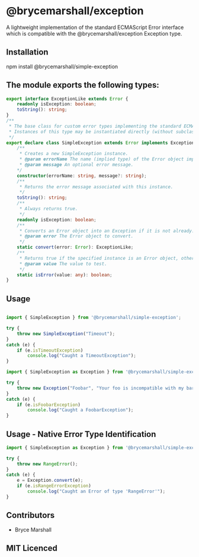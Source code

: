 # @brycemarshall/exception

A lightweight implementation of the standard ECMAScript Error interface which is compatible with the @brycemarshall/exception Exception type.

## Installation

npm install @brycemarshall/simple-exception

## The module exports the following types:

```ts
export interface ExceptionLike extends Error {
    readonly isException: boolean;
    toString(): string;
}
/**
 * The base class for custom error types implementing the standard ECMAScript Error interface.
 * Instances of this type may be instantiated directly (without subclassing) in order to create custom error instances.
 */
export declare class SimpleException extends Error implements ExceptionLike {
    /**
     * Creates a new SimpleException instance.
     * @param errorName The name (implied type) of the Error object implemented by this instance.
     * @param message An optional error message.
    */
    constructor(errorName: string, message?: string);
    /**
     * Returns the error message associated with this instance.
     */
    toString(): string;
    /**
     * Always returns true.
     */
    readonly isException: boolean;
    /**
     * Converts an Error object into an Exception if it is not already.
     * @param error The Error object to convert.
     */
    static convert(error: Error): ExceptionLike;
    /**
     * Returns true if the specified instance is an Error object, otherwise returns false.
     * @param value The value to test.
     */
    static isError(value: any): boolean;
}
```
## Usage 

```ts

import { SimpleException } from '@brycemarshall/simple-exception';

try {
    throw new SimpleException("Timeout");
}
catch (e) {
    if (e.isTimeoutException)
        console.log("Caught a TimeoutException");
}
```
```ts
import { SimpleException as Exception } from '@brycemarshall/simple-exception';

try {
    throw new Exception("Foobar", "Your foo is incompatible with my bar.");
}
catch (e) {
    if (e.isFoobarException)
        console.log("Caught a FoobarException");
}
```
## Usage - Native Error Type Identification

```ts
import { SimpleException as Exception } from '@brycemarshall/simple-exception';

try {
    throw new RangeError();
}
catch (e) {
    e = Exception.convert(e);
    if (e.isRangeErrorException)
        console.log("Caught an Error of type 'RangeError'");
}
```

## Contributors

 - Bryce Marshall

## MIT Licenced
